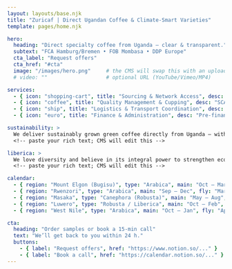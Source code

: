 ```yaml
---
layout: layouts/base.njk
title: "Zuricaf | Direct Ugandan Coffee & Climate-Smart Varieties"
template: pages/home.njk

hero:
  heading: "Direct specialty coffee from Uganda – clear & transparent."
  subtext: "FCA Hamburg/Bremen • FOB Mombasa • DDP Europe"
  cta_label: "Request offers"
  cta_href: "#cta"
  image: "/images/hero.png"     # the CMS will swap this with an uploaded one
  # video: ""                   # optional URL (YouTube/Vimeo/MP4)

services:
  - { icon: "shopping-cart", title: "Sourcing & Network Access", desc: "Exclusive lots from Uganda, certified cooperatives, storytelling collateral." }
  - { icon: "coffee", title: "Quality Management & Cupping", desc: "SCA-cuppings, Q-grader feedback, sample service." }
  - { icon: "ship", title: "Logistics & Transport Coordination", desc: "From FOT Mbale to FCA Hamburg/Bremen or DDP Europe." }
  - { icon: "euro", title: "Finance & Administration", desc: "Pre-financing, document services, reporting." }

sustainability: >
  We deliver sustainably grown green coffee directly from Uganda — without detours and with full transparency...
  <!-- paste your rich text; CMS will edit this -->

liberica: >
  We love diversity and believe in its integral power to strengthen ecosystems and communities...
  <!-- paste your rich text; CMS will edit this -->

calendar:
  - { region: "Mount Elgon (Bugisu)", type: "Arabica", main: "Oct – Mar", fly: "May – Jul" }
  - { region: "Rwenzori", type: "Arabica", main: "Sep – Dec", fly: "Mar – May" }
  - { region: "Masaka", type: "Canephora (Robusta)", main: "May – Aug", fly: "Oct – Jan" }
  - { region: "Luwero", type: "Robusta / Liberica", main: "Oct – Feb", fly: "Mar – May" }
  - { region: "West Nile", type: "Arabica", main: "Oct – Jan", fly: "Apr – Jun" }

cta:
  heading: "Order samples or book a 15-min call"
  text: "We’ll get back to you within 24 h."
  buttons:
    - { label: "Request offers", href: "https://www.notion.so/..." }
    - { label: "Book a call", href: "https://calendar.notion.so/..." }
---
```

